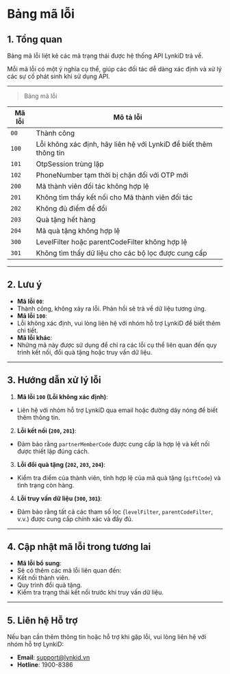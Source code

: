 # Bảng mã lỗi

## 1. Tổng quan

Bảng mã lỗi liệt kê các mã trạng thái được hệ thống API LynkiD trả về.

Mỗi mã lỗi có một ý nghĩa cụ thể, giúp các đối tác dễ dàng xác định và xử lý các sự cố phát sinh khi sử dụng API.

---

> Bảng mã lỗi

| **Mã lỗi** | **Mô tả lỗi**                                                     |
| ---------- | ----------------------------------------------------------------- |
| `00`       | Thành công                                                        |
| `100`      | Lỗi không xác định, hãy liên hệ với LynkiD để biết thêm thông tin |
| `101`      | OtpSession trùng lặp                                              |
| `102`      | PhoneNumber tạm thời bị chặn đối với OTP mới                      |
| `200`      | Mã thành viên đối tác không hợp lệ                                |
| `201`      | Không tìm thấy kết nối cho Mã thành viên đối tác                  |
| `202`      | Không đủ điểm để đổi                                              |
| `203`      | Quà tặng hết hàng                                                 |
| `204`      | Mã quà tặng không hợp lệ                                          |
| `300`      | LevelFilter hoặc parentCodeFilter không hợp lệ                    |
| `301`      | Không tìm thấy dữ liệu cho các bộ lọc được cung cấp               |

---

## 2. Lưu ý

-   **Mã lỗi `00`**:
-   Thành công, không xảy ra lỗi. Phản hồi sẽ trả về dữ liệu tương ứng.
-   **Mã lỗi `100`**:
-   Lỗi không xác định, vui lòng liên hệ với nhóm hỗ trợ LynkiD để biết thêm chi tiết.
-   **Mã lỗi khác**:
-   Những mã này được sử dụng để chỉ ra các lỗi cụ thể liên quan đến quy trình kết nối, đổi quà tặng hoặc truy vấn dữ liệu.

---

## 3. Hướng dẫn xử lý lỗi

1. **Mã lỗi `100` (Lỗi không xác định)**:

-   Liên hệ với nhóm hỗ trợ LynkiD qua email hoặc đường dây nóng để biết thêm thông tin.

2. **Lỗi kết nối (`200`, `201`)**:

-   Đảm bảo rằng `partnerMemberCode` được cung cấp là hợp lệ và kết nối được thiết lập đúng cách.

3. **Lỗi đổi quà tặng (`202`, `203`, `204`)**:

-   Kiểm tra điểm của thành viên, tính hợp lệ của mã quà tặng (`giftCode`) và tình trạng còn hàng.

4. **Lỗi truy vấn dữ liệu (`300`, `301`)**:

-   Đảm bảo rằng tất cả các tham số lọc (`levelFilter`, `parentCodeFilter`, v.v.) được cung cấp chính xác và đầy đủ.

---

## 4. Cập nhật mã lỗi trong tương lai

-   **Mã lỗi bổ sung**:
-   Sẽ có thêm các mã lỗi liên quan đến:
-   Kết nối thành viên.
-   Quy trình đổi quà tặng.
-   Kiểm tra trạng thái kết nối trước khi truy vấn dữ liệu.

---

## 5. Liên hệ Hỗ trợ

Nếu bạn cần thêm thông tin hoặc hỗ trợ khi gặp lỗi, vui lòng liên hệ với nhóm hỗ trợ LynkiD:

-   **Email**: support@lynkid.vn
-   **Hotline**: 1900-8386
